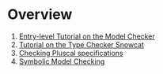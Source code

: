 # Overview

1. [Entry-level Tutorial on the Model Checker](./entry-tutorial.md)
1. [Tutorial on the Type Checker Snowcat](./snowcat-tutorial.md)
1. [Checking Pluscal specifications](./pluscal-tutorial.md)
1. [Symbolic Model Checking](./symbmc.md)

